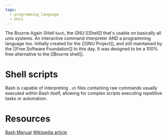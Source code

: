 ```yaml
---
tags:
  - programming_language
  - Unix
---
```

The Bourne Again SHell `bash`, the GNU [[Shell]] that's usable on basically all unix systems.
An interactive command interpreter AND a programming language too.
Initially created for the [[GNU Project]], and still maintained by the [[Free Software Foundation]] to this day.
It was designed to be a 100% free alternative to the [[Bourne shell]].
# Shell scripts
Bash is capable of interpreting `.sh` files containing raw commands usually executed within Bash itself, allowing for complex scripts executing repetitive tasks or automation.
# Resources
[Bash Manual](https://www.gnu.org/software/bash/manual/bash.html)
[Wikipedia article](https://en.wikipedia.org/wiki/Bash_(Unix_shell))